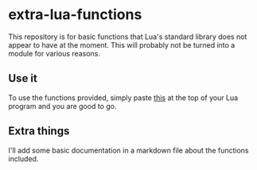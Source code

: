 # extra-lua-functions
This repository is for basic functions that Lua's standard library does not appear to have at the moment. This will probably not be turned into a module for various reasons.

## Use it
To use the functions provided, simply paste [this](/compressed-extra-functions.lua) at the top of your Lua program and you are good to go.
## Extra things
I'll add some basic documentation in a markdown file about the functions included.